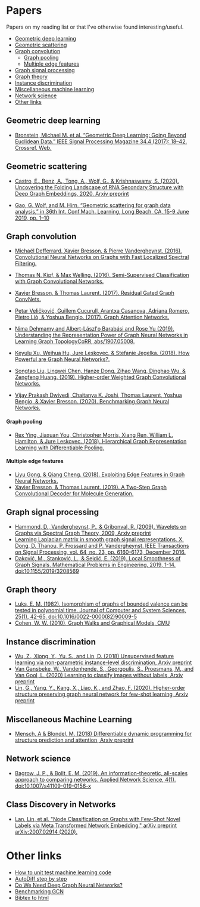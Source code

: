 # Papers
Papers on my reading list or that I've otherwise found interesting/useful.

- [Geometric deep learning](#geometric-deep-learning)
- [Geometric scattering](#geometric-scattering)
- [Graph convolution](#graph-convolution)
  - [Graph pooling](#graph-pooling)
  - [Multiple edge features](#multiple-edge-features) 
- [Graph signal processing](#graph-signal-processing)
- [Graph theory](#graph-theory)
- [Instance discrimination](#instance-discrimination)
- [Miscellaneous machine learning](#miscellaneous-machine-learning)
- [Network science](#network-science)
- [Other links](#other-links)


## Geometric deep learning
- <a href="https://arxiv.org/abs/1611.08097">Bronstein, Michael M. et al. “Geometric Deep Learning: Going Beyond Euclidean Data.” IEEE Signal Processing Magazine 34.4 (2017): 18–42. Crossref. Web.</a>

## Geometric scattering
- <a href="https://arxiv.org/abs/2006.06885">Castro, E., Benz, A., Tong, A., Wolf, G., &amp; Krishnaswamy, S. (2020). Uncovering the Folding Landscape of RNA Secondary Structure with Deep Graph Embeddings, 2020. Arxiv preprint</a>

- <a href="https://arxiv.org/abs/1810.03068">Gao, G. Wolf, and M. Hirn, “Geometric scattering for graph data analysis,” in 36th Int. Conf.Mach. Learning, Long Beach, CA, 15-9 June 2019, pp. 1–10</a>

## Graph convolution
- <a href="https://arxiv.org/abs/1606.09375">Michaël Defferrard, Xavier Bresson, & Pierre Vandergheynst. (2016). Convolutional Neural Networks on Graphs with Fast Localized Spectral Filtering.</a>
- <a href="https://arxiv.org/abs/1609.02907">Thomas N. Kipf, & Max Welling. (2016). Semi-Supervised Classification with Graph Convolutional Networks.</a>
- <a href="https://arxiv.org/abs/1711.07553">Xavier Bresson, & Thomas Laurent. (2017). Residual Gated Graph ConvNets.</a>
- <a href="https://arxiv.org/abs/1710.10903">Petar Veličković, Guillem Cucurull, Arantxa Casanova, Adriana Romero, Pietro Liò, & Yoshua Bengio. (2017). Graph Attention Networks.</a>
- <a href="https://arxiv.org/abs/1907.05008">Nima Dehmamy and Albert-Lászl\'o Barabási and Rose Yu (2019). Understanding the Representation Power of Graph Neural Networks in Learning Graph TopologyCoRR, abs/1907.05008.</a>

- <a href="https://arxiv.org/abs/1810.00826">Keyulu Xu, Weihua Hu, Jure Leskovec, & Stefanie Jegelka. (2018). How Powerful are Graph Neural Networks?.</a>
- <a href="https://arxiv.org/abs/1911.04129">Songtao Liu, Lingwei Chen, Hanze Dong, Zihao Wang, Dinghao Wu, & Zengfeng Huang. (2019). Higher-order Weighted Graph Convolutional Networks.</a>

- <a href="https://arxiv.org/abs/2003.00982">Vijay Prakash Dwivedi, Chaitanya K. Joshi, Thomas Laurent, Yoshua Bengio, & Xavier Bresson. (2020). Benchmarking Graph Neural Networks.</a>

#### Graph pooling
- <a href="https://arxiv.org/abs/1806.08804">Rex Ying, Jiaxuan You, Christopher Morris, Xiang Ren, William L. Hamilton, & Jure Leskovec. (2018). Hierarchical Graph Representation Learning with Differentiable Pooling.</a>

#### Multiple edge features
- <a href="https://arxiv.org/abs/1809.02709">Liyu Gong, & Qiang Cheng. (2018). Exploiting Edge Features in Graph Neural Networks.</a>
- <a href="https://arxiv.org/abs/1906.03412">Xavier Bresson, & Thomas Laurent. (2019). A Two-Step Graph Convolutional Decoder for Molecule Generation.</a>

## Graph signal processing
- <a href="https://arxiv.org/abs/0912.3848">Hammond, D., Vandergheynst, P., &amp; Gribonval, R. (2009). Wavelets on Graphs via Spectral Graph Theory, 2009, Arxiv preprint</a>
- <a href="http://web.media.mit.edu/~xdong/pub.html">Learning Laplacian matrix in smooth graph signal representations. X. Dong, D. Thanou, P. Frossard and P. Vandergheynst. IEEE Transactions on Signal Processing, vol. 64, no. 23, pp. 6160-6173, December 2016.</a>
- <a href="https://www.hindawi.com/journals/mpe/2019/3208569/">Daković, M., Stanković, L., &amp; Sejdić, E. (2019). Local Smoothness of Graph Signals. Mathematical Problems in Engineering, 2019, 1-14. doi:10.1155/2019/3208569</a>


## Graph theory
- <a href="https://www.sciencedirect.com/science/article/pii/0022000082900095?via%3Dihub">Luks, E. M. (1982). Isomorphism of graphs of bounded valence can be tested in polynomial time. Journal of Computer and System Sciences, 25(1), 42-65. doi:10.1016/0022-0000(82)90009-5</a>
- <a href="http://reports-archive.adm.cs.cmu.edu/anon/ml2010/CMU-ML-10-102.pdf">Cohen, W. W. (2010), Graph Walks and Graphical Models, CMU</a>

## Instance discrimination
- <a href="https://arxiv.org/abs/1805.01978">Wu, Z., Xiong, Y., Yu, S., and Lin, D. (2018) Unsupervised feature learning via non-parametric instance-level discrimination, Arxiv preprint</a>
- <a href="https://arxiv.org/abs/2005.12320">Van Gansbeke, W., Vandenhende, S., Georgoulis, S., Proesmans, M., and Van Gool, L. (2020) Learning to classify images without labels, Arxiv preprint</a>
- <a href="https://arxiv.org/abs/2005.14415">Lin, G., Yang, Y., Kang, X., Liao, K., and Zhao, F. (2020). Higher-order structure preserving graph neural network for few-shot learning, Arxiv preprint</a>

## Miscellaneous Machine Learning
- <a href="https://arxiv.org/abs/1802.03676">Mensch, A &amp; Blondel, M. (2018) Differentiable dynamic programming for structure prediction and attention, Arxiv preprint</a>

## Network science
- <a href="https://arxiv.org/abs/1804.03665"> Bagrow, J. P., &amp; Bollt, E. M. (2019). An information-theoretic, all-scales approach to comparing networks. Applied Network Science, 4(1). doi:10.1007/s41109-019-0156-x</a>

## Class Discovery in Networks
- <a href="https://arxiv.org/abs/2007.02914">Lan, Lin, et al. "Node Classification on Graphs with Few-Shot Novel Labels via Meta Transformed Network Embedding." arXiv preprint arXiv:2007.02914 (2020).</a>

# Other links
- <a href="https://medium.com/@keeper6928/how-to-unit-test-machine-learning-code-57cf6fd81765">How to unit test machine learning code</a> 
- <a href="https://medium.com/@marksaroufim/automatic-differentiation-step-by-step-24240f97a6e6">AutoDiff step by step</a>
- <a href="https://towardsdatascience.com/do-we-need-deep-graph-neural-networks-be62d3ec5c59">Do We Need Deep Graph Neural Networks?</a>
- <a href="https://towardsdatascience.com/benchmarking-graph-neural-networks-d644e0bf54d5">Benchmarking GCN</a>
- <a href="https://bibtex.online/">Bibtex to html</a>
